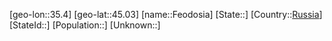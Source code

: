﻿---
location: [45.03,35.4]
type: City
tags:
- geo/City


SpocWebEntityId: 30152
isDeleted: false
confidential: public

---
[geo-lon::35.4]
[geo-lat::45.03]
[name::Feodosia]
[State::]
[Country::[Russia](geo/Continent/Europe/Russia.md)]
[StateId::]
[Population::]
[Unknown::]

